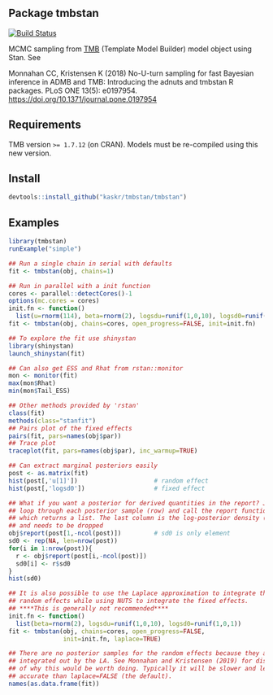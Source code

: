 ## Package tmbstan

[![Build Status](https://travis-ci.org/kaskr/tmbstan.svg?branch=master)](https://travis-ci.org/kaskr/tmbstan)

MCMC sampling from [TMB](https://github.com/kaskr/adcomp/wiki) (Template Model Builder) model object using Stan. See

Monnahan CC, Kristensen K (2018) No-U-turn sampling for fast Bayesian inference in ADMB and TMB: Introducing the adnuts and tmbstan R packages. PLoS ONE 13(5): e0197954. https://doi.org/10.1371/journal.pone.0197954

## Requirements

TMB version `>= 1.7.12` (on CRAN). Models must be re-compiled using
this new version.

## Install

```r
devtools::install_github("kaskr/tmbstan/tmbstan")
```

## Examples

```r
library(tmbstan)
runExample("simple")

## Run a single chain in serial with defaults
fit <- tmbstan(obj, chains=1)

## Run in parallel with a init function
cores <- parallel::detectCores()-1
options(mc.cores = cores)
init.fn <- function()
  list(u=rnorm(114), beta=rnorm(2), logsdu=runif(1,0,10), logsd0=runif(1,0,1))
fit <- tmbstan(obj, chains=cores, open_progress=FALSE, init=init.fn)

## To explore the fit use shinystan
library(shinystan)
launch_shinystan(fit)

## Can also get ESS and Rhat from rstan::monitor
mon <- monitor(fit)
max(mon$Rhat)
min(mon$Tail_ESS)

## Other methods provided by 'rstan'
class(fit)
methods(class="stanfit")
## Pairs plot of the fixed effects
pairs(fit, pars=names(obj$par))
## Trace plot
traceplot(fit, pars=names(obj$par), inc_warmup=TRUE)

## Can extract marginal posteriors easily
post <- as.matrix(fit)
hist(post[,'u[1]'])                     # random effect
hist(post[,'logsd0'])                   # fixed effect

## What if you want a posterior for derived quantities in the report? Just
## loop through each posterior sample (row) and call the report function
## which returns a list. The last column is the log-posterior density (lp__)
## and needs to be dropped
obj$report(post[1,-ncol(post)])         # sd0 is only element
sd0 <- rep(NA, len=nrow(post))
for(i in 1:nrow(post)){
  r <- obj$report(post[i,-ncol(post)])
  sd0[i] <- r$sd0
}
hist(sd0)

## It is also possible to use the Laplace approximation to integrate the
## random effects while using NUTS to integrate the fixed effects.
## ****This is generally not recommended****
init.fn <- function()
  list(beta=rnorm(2), logsdu=runif(1,0,10), logsd0=runif(1,0,1))
fit <- tmbstan(obj, chains=cores, open_progress=FALSE,
               init=init.fn, laplace=TRUE)

## There are no posterior samples for the random effects because they are
## integrated out by the LA. See Monnahan and Kristensen (2019) for discussion
## of why this would be worth doing. Typically it will be slower and less
## accurate than laplace=FALSE (the default).
names(as.data.frame(fit))
```
